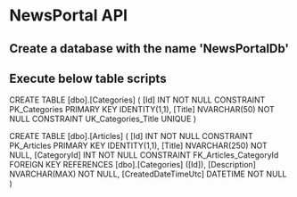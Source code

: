 # NewsPortal API

## Create a database with the name 'NewsPortalDb'

## Execute below table scripts

CREATE TABLE [dbo].[Categories]
(
	[Id] INT NOT NULL CONSTRAINT PK_Categories PRIMARY KEY IDENTITY(1,1),
	[Title] NVARCHAR(50) NOT NULL CONSTRAINT UK_Categories_Title UNIQUE
)

CREATE TABLE [dbo].[Articles]
(
	[Id] INT NOT NULL CONSTRAINT PK_Articles PRIMARY KEY IDENTITY(1,1),
	[Title] NVARCHAR(250) NOT NULL,
	[CategoryId] INT NOT NULL CONSTRAINT FK_Articles_CategoryId FOREIGN KEY REFERENCES [dbo].[Categories] ([Id]),
	[Description] NVARCHAR(MAX) NOT NULL,
	[CreatedDateTimeUtc] DATETIME NOT NULL
)

